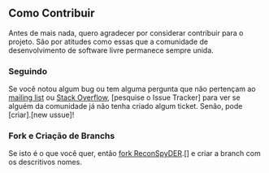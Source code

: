 ## Como Contribuir

Antes de mais nada, quero agradecer por considerar contribuir para o projeto. 
São por atitudes como essas que a comunidade de desenvolvimento de software livre permanece sempre unida.

### Seguindo

Se você notou algum bug ou tem alguma pergunta que não pertençam ao [mailing list] ou [Stack Overflow], [pesquise o Issue Tracker] para ver se alguém da comunidade já não tenha criado algum ticket.
Senão, pode [criar].[new ussue]!

### Fork e Criação de Branchs

Se isto é o que você quer, então [fork ReconSpyDER].[] e criar a branch com os descritivos nomes.


[mailing list]: http://groups.google.com/group/ReconSpyDER
[Stack Overflow]: http://stackoverflow.com/
[search the issue tracker]: https://github.com/Vault-Cyber-Security/ReconSpyDER/issues?q=something
[new issue]: https://github.com/Vault-Cyber-Security/ReconSpyDER/issues/new
[fork ReconSpyDER]: https://help.github.com/articles/fork-a-repo
